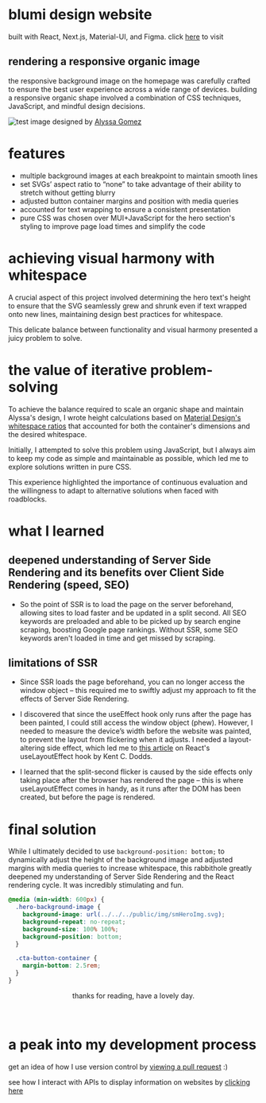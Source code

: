# blumi design website

built with React, Next.js, Material-UI, and Figma. click [here](blumidesign.ca) to visit

<!-- ![](https://cdn.jsdelivr.net/gh/devicons/devicon/icons/react/react-original-wordmark.svg)

<img src="https://cdn.jsdelivr.net/gh/devicons/devicon/icons/react/react-original-wordmark.svg" width="70" height="auto" display="inline"  />

<img src="https://cdn.jsdelivr.net/gh/devicons/devicon/icons/nextjs/nextjs-original-wordmark.svg" width="70" height="auto" display="inline"  /> -->

<!-- ![Author](https://img.shields.io/badge/LinkedIn-blue?logo=linkedin&abelColorblue) -->

## rendering a responsive organic image

the responsive background image on the homepage was carefully crafted to ensure the best user experience across a wide range of devices. building a responsive organic shape involved a combination of CSS techniques, JavaScript, and mindful design decisions.

![test](/public/img/blumiGif.gif)
image designed by [Alyssa Gomez](https://www.linkedin.com/in/alyssagomez29/)

# features

- multiple background images at each breakpoint to maintain smooth lines
- set SVGs’ aspect ratio to “none” to take advantage of their ability to stretch without getting blurry
- adjusted button container margins and position with media queries
- accounted for text wrapping to ensure a consistent presentation
- pure CSS was chosen over MUI+JavaScript for the hero section's styling to improve page load times and simplify the code

# achieving visual harmony with whitespace

A crucial aspect of this project involved determining the hero text's height to ensure that the SVG seamlessly grew and shrunk even if text wrapped onto new lines, maintaining design best practices for whitespace.

This delicate balance between functionality and visual harmony presented a juicy problem to solve.

# the value of iterative problem-solving

To achieve the balance required to scale an organic shape and maintain Alyssa's design, I wrote height calculations based on [Material Design's whitespace ratios](https://m2.material.io/design/layout/spacing-methods.html) that accounted for both the container's dimensions and the desired whitespace.

Initially, I attempted to solve this problem using JavaScript, but I always aim to keep my code as simple and maintainable as possible, which led me to explore solutions written in pure CSS.

This experience highlighted the importance of continuous evaluation and the willingness to adapt to alternative solutions when faced with roadblocks.

# what I learned

## deepened understanding of Server Side Rendering and its benefits over Client Side Rendering (speed, SEO)

- So the point of SSR is to load the page on the server beforehand, allowing sites to load faster and be updated in a split second. All SEO keywords are preloaded and able to be picked up by search engine scraping, boosting Google page rankings. Without SSR, some SEO keywords aren't loaded in time and get missed by scraping.

## limitations of SSR

- Since SSR loads the page beforehand, you can no longer access the window object – this required me to swiftly adjust my approach to fit the effects of Server Side Rendering.

- I discovered that since the useEffect hook only runs after the page has been painted, I could still access the window object (phew). However, I needed to measure the device’s width before the website was painted, to prevent the layout from flickering when it adjusts. I needed a layout-altering side effect, which led me to [this article](https://kentcdodds.com/blog/useeffect-vs-uselayouteffect) on React's useLayoutEffect hook by Kent C. Dodds.

- I learned that the split-second flicker is caused by the side effects only taking place after the browser has rendered the page – this is where useLayoutEffect comes in handy, as it runs after the DOM has been created, but before the page is rendered.

# final solution

While I ultimately decided to use `background-position: bottom;` to dynamically adjust the height of the background image and adjusted margins with media queries to increase whitespace, this rabbithole greatly deepened my understanding of Server Side Rendering and the React rendering cycle. It was incredibly stimulating and fun.

```css
@media (min-width: 600px) {
  .hero-background-image {
    background-image: url(../../../public/img/smHeroImg.svg);
    background-repeat: no-repeat;
    background-size: 100% 100%;
    background-position: bottom;
  }

  .cta-button-container {
    margin-bottom: 2.5rem;
  }
}
```

<div align="center">thanks for reading, have a lovely day.</div>
<br></br>

# a peak into my development process

get an idea of how I use version control by [viewing a pull request](https://github.com/tiganabryan/blumi-nextjs/pull/14) :)

see how I interact with APIs to display information on websites by [clicking here](https://github.com/tiganabryan/goalTrackerBE/blob/master/routes/controllers/goalTrackerController.js)

<!-- ---

## run on localhost

- Install dependencies: `yarn install`
- Start the server: `yarn run dev`
- Build on production: `yarn run build`

## built with

- React
- MUI
- NextJS
- Figma -->
